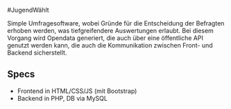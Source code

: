 #JugendWählt

Simple Umfragesoftware, wobei Gründe für die Entscheidung der Befragten erhoben werden, was tiefgreifendere Auswertungen erlaubt.
Bei diesem Vorgang wird Opendata generiert, die auch über eine öffentliche API genutzt werden kann, die auch die Kommunikation zwischen Front- und Backend  sicherstellt.



## Specs
* Frontend in HTML/CSS/JS (mit Bootstrap)
* Backend in PHP, DB via MySQL
